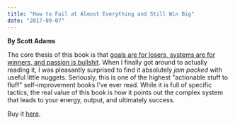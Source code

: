 ```yaml
---
title: "How to Fail at Almost Everything and Still Win Big"
date: "2017-09-07"
---
```


**By Scott Adams**

The core thesis of this book is that [goals are for losers, systems are for winners, and passion is bullshit](http://jeffrussellcoaching.us15.list-manage1.com/track/click?u=df2d4a2d24de687c5851d6fb7&id=8e5461f8de&e=a21731beeb). When I finally got around to actually reading it, I was pleasantly surprised to find it absolutely _jam packed_ with useful little nuggets. Seriously, this is one of the highest "actionable stuff to fluff" self-improvement books I've ever read. While it is full of specific tactics, the real value of this book is how it points out the complex system that leads to your energy, output, and ultimately success.

Buy it [here](https://smile.amazon.com/How-Fail-Almost-Everything-Still-ebook/dp/B00COOFBA4/ref=sr_1_1?s=digital-text&ie=UTF8&qid=1507240924&sr=1-1&keywords=how+to+fail+at+almost+everything+and+still+win+big).
